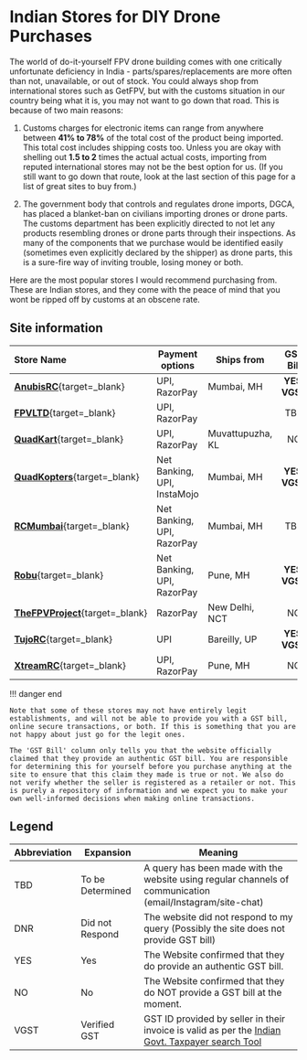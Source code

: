 # Indian Stores for DIY Drone Purchases

The world of do-it-yourself FPV drone building comes with one critically unfortunate deficiency in India - parts/spares/replacements are more often than not, unavailable, or out of stock. You could always shop from international stores such as GetFPV, but with the customs situation in our country being what it is, you may not want to go down that road. This is because of two main reasons:

1. Customs charges for electronic items can range from anywhere between **41% to 78%** of the total cost of the product being imported. This total cost includes shipping costs too. Unless you are okay with shelling out **1.5 to 2** times the actual actual costs, importing from reputed international stores may not be the best option for us. (If you still want to go down that route, look at the last section of this page for a list of great sites to buy from.)

2. The government body that controls and regulates drone imports, DGCA, has placed a blanket-ban on civilians importing drones or drone parts. The customs department has been explicitly directed to not let any products resembling drones or drone parts through their inspections. As many of the components that we purchase would be identified easily (sometimes even explicitly declared by the shipper) as drone parts, this is a sure-fire way of inviting trouble, losing money or both.

Here are the most popular stores I would recommend purchasing from. These are Indian stores, and they come with the peace of mind that you wont be ripped off by customs at an obscene rate.

## **Site information**

| **Store Name**                                                 | **Payment options**         | **Ships from**   | **GST Bill**  |       **Contact Numbers**        |
| :------------------------------------------------------------- | --------------------------- | ---------------- | :-----------: | :------------------------------: |
| [**AnubisRC**](https://anubisrc.com){target=\_blank}           | UPI, RazorPay               | Mumbai, MH       | **YES, VGST** | (+91)9819030753, (+91)9321623063 |
| [**FPVLTD**](https://fpvltd.com){target=\_blank}               | UPI, RazorPay               |                  |      TBD      |                                  |
| [**QuadKart**](https://QuadKart.in){target=\_blank}            | UPI, RazorPay               | Muvattupuzha, KL |      NO       |         (+91)8281205193          |
| [**QuadKopters**](https://QuadKopters.com){target=\_blank}     | Net Banking, UPI, InstaMojo | Mumbai, MH       | **YES, VGST** |         (+91)8879926216          |
| [**RCMumbai**](https://QuadKopters.com){target=\_blank}        | Net Banking, UPI, RazorPay  | Mumbai, MH       |      TBD      | (+91)7678013993, (+91)7718043333 |
| [**Robu**](https://Robu.in){target=\_blank}                    | Net Banking, UPI, RazorPay  | Pune, MH         | **YES, VGST** | (+91)7678013993, (+91)7718043333 |
| [**TheFPVProject**](https://thefpvproject.com){target=\_blank} | RazorPay                    | New Delhi, NCT   |      NO       |         (+91)8750446575          |
| [**TujoRC**](https://tujorc.com){target=\_blank}               | UPI                         | Bareilly, UP     | **YES, VGST** |         (+91)8750446575          |
| [**XtreamRC**](https://xtreamrc.com){target=\_blank}           | UPI, RazorPay               | Pune, MH         |      NO       |         (+91)9611195898          |

!!! danger end

    Note that some of these stores may not have entirely legit establishments, and will not be able to provide you with a GST bill, online secure transactions, or both. If this is something that you are not happy about just go for the legit ones.

    The 'GST Bill' column only tells you that the website officially claimed that they provide an authentic GST bill. You are responsible for determining this for yourself before you purchase anything at the site to ensure that this claim they made is true or not. We also do not verify whether the seller is registered as a retailer or not. This is purely a repository of information and we expect you to make your own well-informed decisions when making online transactions.

## Legend

| Abbreviation | Expansion        | Meaning                                                                                                                                           |
| ------------ | ---------------- | ------------------------------------------------------------------------------------------------------------------------------------------------- |
| TBD          | To be Determined | A query has been made with the website using regular channels of communication (email/Instagram/site-chat)                                        |
| DNR          | Did not Respond  | The website did not respond to my query (Possibly the site does not provide GST bill)                                                             |
| YES          | Yes              | The Website confirmed that they do provide an authentic GST bill.                                                                                 |
| NO           | No               | The Website confirmed that they do NOT provide a GST bill at the moment.                                                                          |
| VGST         | Verified GST     | GST ID provided by seller in their invoice is valid as per the [Indian Govt. Taxpayer search Tool](https://services.gst.gov.in/services/searchtp) |
